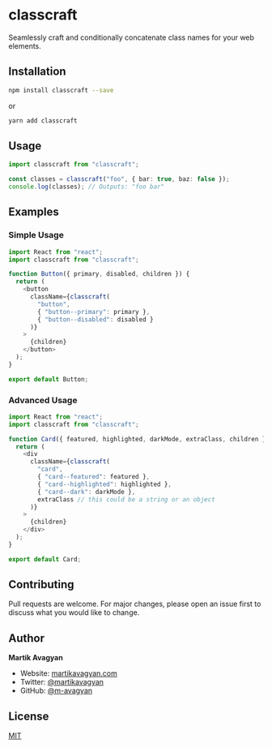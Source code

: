 # classcraft

Seamlessly craft and conditionally concatenate class names for your web elements.

## Installation

```bash
npm install classcraft --save
```

or

```bash
yarn add classcraft
```

## Usage

```typescript
import classcraft from "classcraft";

const classes = classcraft("foo", { bar: true, baz: false });
console.log(classes); // Outputs: "foo bar"
```

## Examples

### Simple Usage

```typescript
import React from "react";
import classcraft from "classcraft";

function Button({ primary, disabled, children }) {
  return (
    <button
      className={classcraft(
        "button",
        { "button--primary": primary },
        { "button--disabled": disabled }
      )}
    >
      {children}
    </button>
  );
}

export default Button;
```

### Advanced Usage

```typescript
import React from "react";
import classcraft from "classcraft";

function Card({ featured, highlighted, darkMode, extraClass, children }) {
  return (
    <div
      className={classcraft(
        "card",
        { "card--featured": featured },
        { "card--highlighted": highlighted },
        { "card--dark": darkMode },
        extraClass // this could be a string or an object
      )}
    >
      {children}
    </div>
  );
}

export default Card;
```

## Contributing

Pull requests are welcome. For major changes, please open an issue first to discuss what you would like to change.

## Author

**Martik Avagyan**

- Website: [martikavagyan.com](https://martikavagyan.com)
- Twitter: [@martikavagyan](https://twitter.com/martikavagyan)
- GitHub: [@m-avagyan](https://github.com/m-avagyan)

## License

[MIT](https://choosealicense.com/licenses/mit/)
